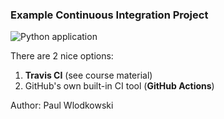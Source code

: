 ### Example Continuous Integration Project

![Python application](https://github.com/pawlodkowski/ci_example/workflows/Python%20application/badge.svg)

There are 2 nice options:

1. **Travis CI** (see course material)
2. GitHub's own built-in CI tool (**GitHub Actions**)

Author: Paul Wlodkowski
